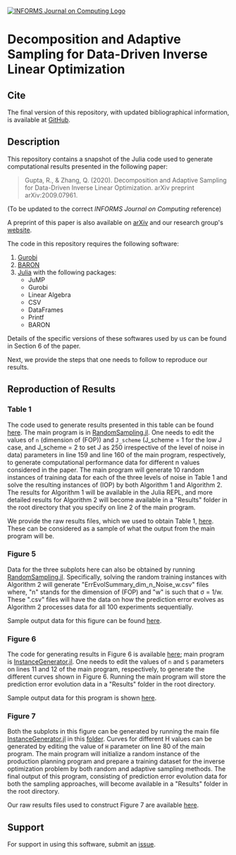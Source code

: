 [![INFORMS Journal on Computing Logo](https://INFORMSJoC.github.io/logos/INFORMS_Journal_on_Computing_Header.jpg)](https://pubsonline.informs.org/journal/ijoc)

# Decomposition and Adaptive Sampling for Data-Driven Inverse Linear Optimization

## Cite

The final version of this repository, with updated bibliographical information, is available at [GitHub](https://github.com/INFORMSJoC/2020.0231).

## Description

This repository contains a snapshot of the Julia code used to generate computational results presented in the following paper:
> Gupta, R., & Zhang, Q. (2020). Decomposition and Adaptive Sampling for Data-Driven Inverse Linear Optimization. arXiv preprint arXiv:2009.07961.

(To be updated to the correct <em>INFORMS Journal on Computing</em> reference)

A preprint of this paper is also available on [arXiv](https://arxiv.org/abs/2009.07961) and our research group's [website](https://qizh.cems.umn.edu/publications/journal-articles).

The code in this repository requires the following software:
1. [Gurobi](https://www.gurobi.com/)
2. [BARON](https://minlp.com/baron-solver)
3. [Julia](https://julialang.org/) with the following packages:
    - JuMP
    - Gurobi
    - Linear Algebra
    - CSV
    - DataFrames
    - Printf
    - BARON

Details of the specific versions of these softwares used by us can be found in Section 6 of the paper.

Next, we provide the steps that one needs to follow to reproduce our results.

## Reproduction of Results

### Table 1
The code used to generate results presented in this table can be found [here](https://github.com/grishabh147/2020.0231/tree/master/scripts/CaseStudy1_Customer_Preference_Learning/RandomSampling). The main program is in [RandomSampling.jl](https://github.com/grishabh147/2020.0231/blob/master/scripts/CaseStudy1_Customer_Preference_Learning/RandomSampling/RandomSampling.jl). One needs to edit the values of ``n`` (dimension of (FOP)) and ``J_scheme`` (J_scheme = 1 for the low J case, and J_scheme = 2 to set J as 250 irrespective of the level of noise in data) parameters in line 159 and line 160 of the main program, respectively, to generate computational performance data for different n values considered in the paper. The main program will generate 10 random instances of training data for each of the three levels of noise in Table 1 and solve the resulting instances of (IOP) by both Algorithm 1 and Algorithm 2. The results for Algorithm 1 will be available in the Julia REPL, and more detailed results for Algorithm 2 will become available in a "Results" folder in the root directory that you specify on line 2 of the main program.

We provide the raw results files, which we used to obtain Table 1, [here](https://github.com/grishabh147/2020.0231/tree/master/results/CaseStudy1_Customer_Preference_Learning/RandomSampling). These can be considered as a sample of what the output from the main program will be.

### Figure 5
Data for the three subplots here can also be obtained by running [RandomSampling.jl](https://github.com/grishabh147/2020.0231/blob/master/scripts/CaseStudy1_Customer_Preference_Learning/RandomSampling/RandomSampling.jl). Specifically, solving the random training instances with Algorithm 2 will generate "ErrEvolSummary_dim_n_Noise_w.csv" files where, "n" stands for the dimension of (FOP) and "w" is such that &sigma; = 1/w. These ".csv" files will have the data on how the prediction error evolves as Algorithm 2 processes data for all 100 experiments sequentially. 

Sample output data for this figure can be found [here](https://github.com/grishabh147/2020.0231/tree/master/results/CaseStudy1_Customer_Preference_Learning/RandomSampling/Decomposition).

### Figure 6
The code for generating results in Figure 6 is available [here](https://github.com/grishabh147/2020.0231/tree/master/scripts/CaseStudy1_Customer_Preference_Learning/AdaptiveSampling); main program is [InstanceGenerator.jl](https://github.com/grishabh147/2020.0231/blob/master/scripts/CaseStudy1_Customer_Preference_Learning/AdaptiveSampling/InstanceGenerator.jl). One needs to edit the values of ``n`` and ``S`` parameters on lines 11 and 12 of the main program, respectively, to generate the different curves shown in Figure 6. Running the main program will store the prediction error evolution data in a "Results" folder in the root directory. 

Sample output data for this program is shown [here](https://github.com/grishabh147/2020.0231/tree/master/results/CaseStudy1_Customer_Preference_Learning/AdaptiveSampling). 

### Figure 7
Both the subplots in this figure can be generated by running the main file [InstanceGenerator.jl](https://github.com/grishabh147/2020.0231/blob/master/scripts/CaseStudy2_Production_Planning/InstanceGenerator.jl) in this [folder](https://github.com/grishabh147/2020.0231/tree/master/scripts/CaseStudy2_Production_Planning). Curves for different H values can be generated by editing the value of ``H`` parameter on line 80 of the main program. The main program will initialize a random instance of the production planning program and prepare a training dataset for the inverse optimization problem by both random and adaptive sampling methods. The final output of this program, consisting of prediction error evolution data for both the sampling approaches, will become available in a "Results" folder in the root directory. 

Our raw results files used to construct Figure 7 are available [here](https://github.com/grishabh147/2020.0231/tree/master/results/CaseStudy2_Production_Planning).

## Support

For support in using this software, submit an
[issue](https://github.com/tkralphs/JoCTemplate/issues/new).
